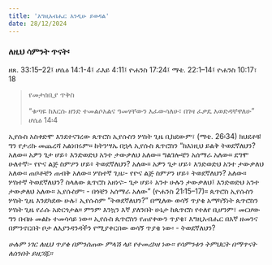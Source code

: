 ```yaml
---
title: 'እግዚአብሔር እንዲሁ ይወዳል'
date: 28/12/2024
---
```


### ለዚህ ሳምንት ጥናት፡
ዘጸ. 33:15–22፤ ሆሴዕ 14:1-4፤ ራእይ 4:11፤ ዮሐንስ 17:24፤ ማቴ. 22:1–14፤ ዮሐንስ 10:17፣ 18

> <p>የመታሰቢያ ጥቅስ</p>
> “ቁጣዬ ከእርሱ ዘንድ ተመልሶአልና ዓመፃቸውን እፈውሳለሁ፣ በገዛ ፈቃዴ እወድዳቸዋለሁ” ሆሴዕ 14፡4

ኢየሱስ አስቀድሞ እንደተናገረው ጴጥሮስ ኢየሱስን ሦስት ጊዜ ቢክደውም፣ (ማቴ. 26፡34) ክህደቶቹ ግን የታሪኩ መጨረሻ አልነበሩም። ከትንሣኤ በኋላ ኢየሱስ ጴጥሮስን “ከእነዚህ ይልቅ ትወደኛለህን? አለው። አዎን ጌታ ሆይ፥ እንድወድህ አንተ ታውቃለህ አለው። ግልገሎቼን አሰማራ አለው። ደግሞ ሁለተኛ፡- የዮና ልጅ ስምዖን ሆይ፥ ትወደኛለህን? አለው። አዎን ጌታ ሆይ፥ እንድወድህ አንተ ታውቃለህ አለው። ጠቦቶቼን ጠብቅ አለው። ሦስተኛ ጊዜ፡- የዮና ልጅ ስምዖን ሆይ፥ ትወደኛለህን? አለው። ሦስተኛ ትወደኛለህን? ስላለው ጴጥሮስ አዘነና፡- ጌታ ሆይ፥ አንተ ሁሉን ታውቃለህ፤ እንድወድህ አንተ ታውቃለህ አለው። ኢየሱስም፡ - በጎቼን አሰማራ አለው” (ዮሐንስ 21፡15–17)። ጴጥሮስ ኢየሱስን ሦስት ጊዜ እንደካደው ሁሉ፣ ኢየሱስም “ትወደኛለህን?” በሚለው ወሳኝ ጥያቄ አማካኝነት ጴጥሮስን ሦስት ጊዜ የራሱ አድርጎታል። ምንም እንኳን እኛ ያለንበት ሁኔታ ከጴጥሮስ የተለየ ቢሆንም፣ መርሆው ግን በብዙ መልኩ ተመሳሳይ ነው። ኢየሱስ ጴጥሮስን የጠየቀውን ጥያቄ፣ እግዚአብሔር በእኛ ዘመንና በምንኖርበት ቦታ ለእያንዳንዳችን የሚያቀርበው ወሳኝ ጥያቄ ነው፡ - ትወደኛለህን?

_ሁሉም ነገር ለዚህ ጥያቄ በምንሰጠው ምላሽ ላይ የተመረኮዘ ነው። የሳምንቱን ትምህርት በማጥናት ለሰንበት ይዘጋጁ።_